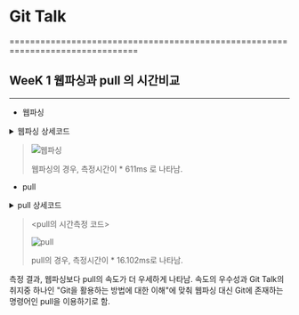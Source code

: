 # Git Talk
===============================================================================


## WeeK 1 웹파싱과 pull 의 시간비교
-----------------------------------------------------------------------------------------------


* 웹파싱

<details markdown="1">
<summary>웹파싱 상세코드</summary>

### 웹파싱

using System;
using System.Linq;
using System.Text;
using System.Web;
using System.Net;
using agi = HtmlAgilityPack;
using System.Diagnostics;

namespace WebParsing
{
    class Program
    {
        static void Main(string[] args)
        {
            Stopwatch sw = new Stopwatch();
            WebClient wc = new WebClient
            {
                Encoding = Encoding.UTF8
            };
            try
            {
                sw.Start();
                string html = wc.DownloadString("https://github.com/noino0819/GitTalk");
                agi.HtmlDocument doc = new agi.HtmlDocument();
                doc.LoadHtml(html);
                Console.WriteLine(doc.GetElementbyId("readme").InnerText);
                sw.Stop();
                Console.WriteLine(sw.ElapsedMilliseconds.ToString() + "ms");
            }
            catch (NullReferenceException)
            {
                Console.WriteLine("html is null");
                return;
            }
            
        }
    }


</details>

> 
> ![웹파싱](https://user-images.githubusercontent.com/54929601/67845950-b768f380-fb43-11e9-927d-23eb98058243.png)
> 
> 
> 웹파싱의 경우, 측정시간이 * 611ms 로 나타남.


* pull

<details markdown="1">
<summary>pull 상세코드</summary>

### pull

#include <stdio.h>
#include <stdlib.h>
#include <string.h>
#include <time.h>

int main(){
   clock_t start, end;
   clock_t total_start, total_end;

   total_start = clock();
   FILE *fp = fopen("./SETTING.txt", "rt");

   char remote_add[120] = "git remote add GitTalk https://github.com/";
   char ID[20];
   char password[20];
   char repository_name[50];
   
   if (fp == NULL){
      printf("SETTING.txt 파일이 없습니다.\n");
      return 0;
   }

   fscanf(fp, "%s", ID);
   fscanf(fp, "%s", password);
   fscanf(fp, "%s", repository_name);

   strcat(remote_add, ID);
   strcat(remote_add, "/");
   strcat(remote_add, repository_name);
   
   system(remote_add);
   start = clock();
   system("git pull GitTalk master:master");
   end = clock();
   system("git remote remove GitTalk");

   fclose(fp);
   total_end = clock();

   putchar('\n');
   printf("pull만 :  %f\n", (double) (end - start) / CLOCKS_PER_SEC);
   printf("전체 : %f\n", (double) (total_end - total_start) / CLOCKS_PER_SEC);

   return 0;


</details>

> <pull의 시간측정 코드>
> 
> ![pull](https://user-images.githubusercontent.com/54929601/67846031-de272a00-fb43-11e9-9947-69cff317b084.png)
> 
> pull의 경우, 측정시간이 * 16.102ms로 나타남.


측정 결과, 웹파싱보다 pull의 속도가 더 우세하게 나타남.
속도의 우수성과 Git Talk의 취지중 하나인
"Git을 활용하는 방법에 대한 이해"에 맞춰
웹파싱 대신 Git에 존재하는 명령어인 pull을 이용하기로 함.
